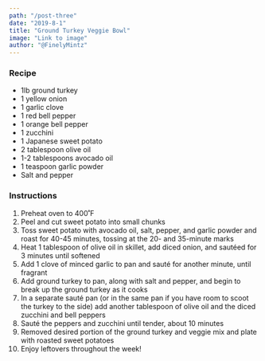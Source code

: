 ```yaml
---
path: "/post-three"
date: "2019-8-1"
title: "Ground Turkey Veggie Bowl" 
image: "Link to image"
author: "@FinelyMintz"
---
```


### Recipe 

*	1lb ground turkey
*	1 yellow onion
*	1 garlic clove
*	1 red bell pepper
*	1 orange bell pepper
*	1 zucchini
*	1 Japanese sweet potato
*	2 tablespoon olive oil
*	1-2 tablespoons avocado oil
*	1 teaspoon garlic powder
*	Salt and pepper



### Instructions 

1.	Preheat oven to 400˚F
2.	Peel and cut sweet potato into small chunks
3.	Toss sweet potato with avocado oil, salt, pepper, and garlic powder and roast for 40-45 minutes, tossing at the 20- and 35-minute marks 
4.	Heat 1 tablespoon of olive oil in skillet, add diced onion, and sautéed for 3 minutes until softened
5.	Add 1 clove of minced garlic to pan and sauté for another minute, until fragrant
6.	Add ground turkey to pan, along with salt and pepper, and begin to break up the ground turkey as it cooks
7.	In a separate sauté pan (or in the same pan if you have room to scoot the turkey to the side) add another tablespoon of olive oil and the diced zucchini and bell peppers
8.	Sauté the peppers and zucchini until tender, about 10 minutes
9.	Removed desired portion of the ground turkey and veggie mix and plate with roasted sweet potatoes
10.	Enjoy leftovers throughout the week! 
